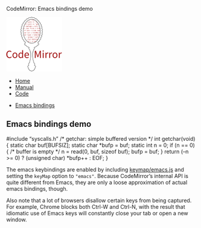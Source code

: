 CodeMirror: Emacs bindings demo

[<img src="../doc/logo.png" id="logo" />](http://codemirror.net)

-   [Home](../index.html)
-   [Manual](../doc/manual.html)
-   [Code](https://github.com/marijnh/codemirror)

<!-- -->

-   <a href="#" class="active">Emacs bindings</a>

Emacs bindings demo
-------------------

\#include “syscalls.h” /\* getchar: simple buffered version \*/ int getchar(void) { static char buf\[BUFSIZ\]; static char \*bufp = buf; static int n = 0; if (n == 0) { /\* buffer is empty \*/ n = read(0, buf, sizeof buf); bufp = buf; } return (–n &gt;= 0) ? (unsigned char) \*bufp++ : EOF; }

The emacs keybindings are enabled by including [keymap/emacs.js](../keymap/emacs.js) and setting the `keyMap` option to `"emacs"`. Because CodeMirror’s internal API is quite different from Emacs, they are only a loose approximation of actual emacs bindings, though.

Also note that a lot of browsers disallow certain keys from being captured. For example, Chrome blocks both Ctrl-W and Ctrl-N, with the result that idiomatic use of Emacs keys will constantly close your tab or open a new window.
